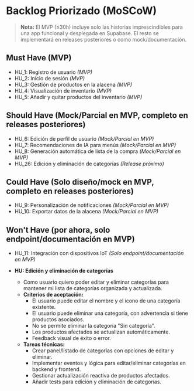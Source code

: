 # Backlog Priorizado (MoSCoW)

> **Nota:** El MVP (≤30h) incluye solo las historias imprescindibles para una app funcional y desplegada en Supabase. El resto se implementará en releases posteriores o como mock/documentación.

## Must Have (MVP)
- HU_1: Registro de usuario *(MVP)*
- HU_2: Inicio de sesión *(MVP)*
- HU_3: Gestión de productos en la alacena *(MVP)*
- HU_4: Visualización de inventario *(MVP)*
- HU_5: Añadir y quitar productos del inventario *(MVP)*

## Should Have (Mock/Parcial en MVP, completo en releases posteriores)
- HU_6: Edición de perfil de usuario *(Mock/Parcial en MVP)*
- HU_7: Recomendaciones de IA para menús *(Mock/Parcial en MVP)*
- HU_8: Generación automática de lista de la compra *(Mock/Parcial en MVP)*
- HU_26: Edición y eliminación de categorías *(Release próximo)*

## Could Have (Solo diseño/mock en MVP, completo en releases posteriores)
- HU_9: Personalización de notificaciones *(Mock/Parcial en MVP)*
- HU_10: Exportar datos de la alacena *(Mock/Parcial en MVP)*

## Won't Have (por ahora, solo endpoint/documentación en MVP)
- HU_11: Integración con dispositivos IoT *(Solo endpoint/documentación en MVP)*

- **HU: Edición y eliminación de categorías**
  - Como usuario quiero poder editar y eliminar categorías para mantener mi lista de categorías organizada y actualizada.
  - **Criterios de aceptación:**
    - El usuario puede editar el nombre y el icono de una categoría existente.
    - El usuario puede eliminar una categoría, con advertencia si tiene productos asociados.
    - No se permite eliminar la categoría "Sin categoría".
    - Los productos afectados se actualizan automáticamente.
    - Feedback visual de éxito o error.
  - **Tareas técnicas:**
    - Crear panel/listado de categorías con opciones de editar y eliminar.
    - Implementar eventos y lógica para editar/eliminar categorías en backend y frontend.
    - Gestionar actualización reactiva de productos afectados.
    - Añadir tests para edición y eliminación de categorías.
